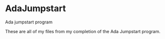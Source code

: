 # AdaJumpstart
Ada jumpstart program

These are all of my files from my completion of the Ada Jumpstart program.
